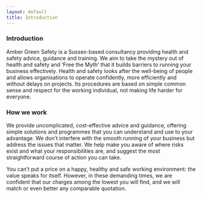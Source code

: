 ```yaml
---
layout: default
title: Introduction
---
```


### Introduction
Amber Green Safety is a Sussex-based consultancy providing health and safety advice, guidance and training. We aim to take the mystery out of health and safety and ‘Free the Myth’ that it builds barriers to running your business effectively. Health and safety looks after the well-being of people and allows organisations to operate confidently, more efficiently and without delays on projects. Its procedures are based on simple common sense and respect for the working individual, not making life harder for everyone.

### How we work
We provide uncomplicated, cost-effective advice and guidance, offering simple solutions and programmes that you can understand and use to your advantage. We don’t interfere with the smooth running of your business but address the issues that matter. We help make you aware of where risks exist and what your responsibilities are, and suggest the most straightforward course of action you can take.

You can’t put a price on a happy, healthy and safe working environment: the value speaks for itself. However, in these demanding times, we are confident that our charges among the lowest you will find, and we will match or even better any comparable quotation.


